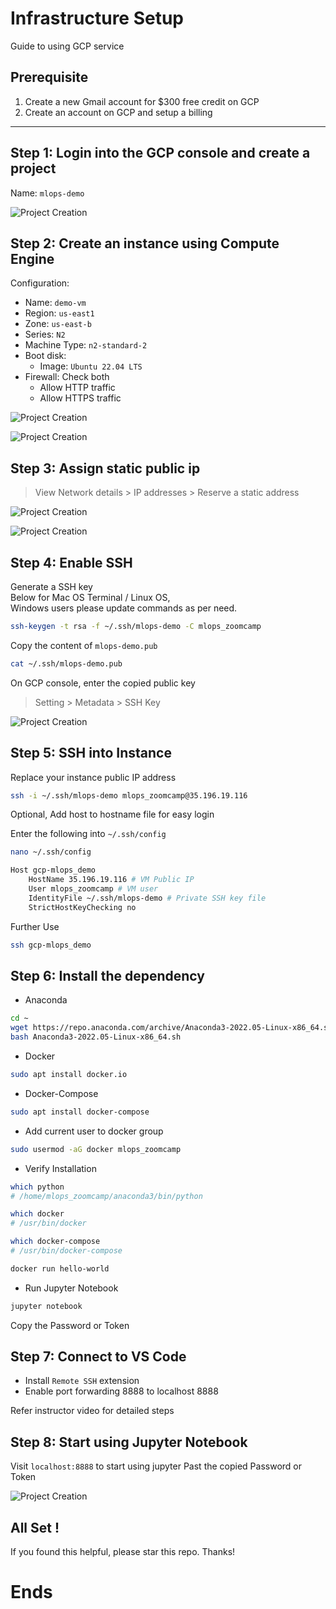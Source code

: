 # Infrastructure Setup

Guide to using GCP service

## Prerequisite
1. Create a new Gmail account for $300 free credit on GCP
2. Create an account on GCP and setup a billing
---
## Step 1: Login into the GCP console and create a project

Name: `mlops-demo`

![Project Creation](/images/01.png)


## Step 2: Create an instance using Compute Engine

Configuration:
* Name: `demo-vm`
* Region: `us-east1`
* Zone: `us-east-b`
* Series: `N2`
* Machine Type: `n2-standard-2`
* Boot disk: 
    * Image: `Ubuntu 22.04 LTS`
* Firewall: Check both
    * Allow HTTP traffic
    * Allow HTTPS traffic

![Project Creation](/images/02.png)

![Project Creation](/images/03.png)

## Step 3: Assign static public ip

> View Network details > IP addresses > Reserve a static address

![Project Creation](/images/04.png)

![Project Creation](/images/05.png)

## Step 4: Enable SSH

Generate a SSH key<br>
Below for Mac OS Terminal / Linux OS, <br>
Windows users please update commands as per need.

```bash
ssh-keygen -t rsa -f ~/.ssh/mlops-demo -C mlops_zoomcamp
```

Copy the content of `mlops-demo.pub`
```bash
cat ~/.ssh/mlops-demo.pub
```

On GCP console, enter the copied public key
> Setting > Metadata > SSH Key 

![Project Creation](/images/06.png)

## Step 5: SSH into Instance

Replace your instance public IP address

```bash
ssh -i ~/.ssh/mlops-demo mlops_zoomcamp@35.196.19.116
```

Optional, Add host to hostname file for easy login 

Enter the following into `~/.ssh/config`
```bash
nano ~/.ssh/config
```
``` bash
Host gcp-mlops_demo
    HostName 35.196.19.116 # VM Public IP
    User mlops_zoomcamp # VM user
    IdentityFile ~/.ssh/mlops-demo # Private SSH key file
    StrictHostKeyChecking no
```

Further Use
```bash
ssh gcp-mlops_demo
```

## Step 6: Install the dependency

* Anaconda

```bash
cd ~
wget https://repo.anaconda.com/archive/Anaconda3-2022.05-Linux-x86_64.sh
bash Anaconda3-2022.05-Linux-x86_64.sh
```

* Docker

```bash
sudo apt install docker.io
```

* Docker-Compose

```bash
sudo apt install docker-compose
```

* Add current user to docker group

```bash
sudo usermod -aG docker mlops_zoomcamp
```
* Verify Installation 

```bash
which python
# /home/mlops_zoomcamp/anaconda3/bin/python

which docker
# /usr/bin/docker

which docker-compose
# /usr/bin/docker-compose

docker run hello-world
```

* Run Jupyter Notebook
```bash
jupyter notebook
```
Copy the Password or Token


## Step 7: Connect to VS Code

* Install `Remote SSH` extension
* Enable port forwarding 8888 to localhost 8888

Refer instructor video for detailed steps


## Step 8: Start using Jupyter Notebook

Visit `localhost:8888` to start using jupyter
Past the copied Password or Token

![Project Creation](/images/07.png)

## All Set !
If you found this helpful, please star this repo. Thanks!

# Ends
